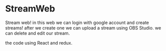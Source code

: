 # StreamWeb

Stream web!
in this web we can login with google account and create streams!
after we create one we can upload a stream using OBS Studio.
we can delete and edit our stream.

the code using React and redux.
